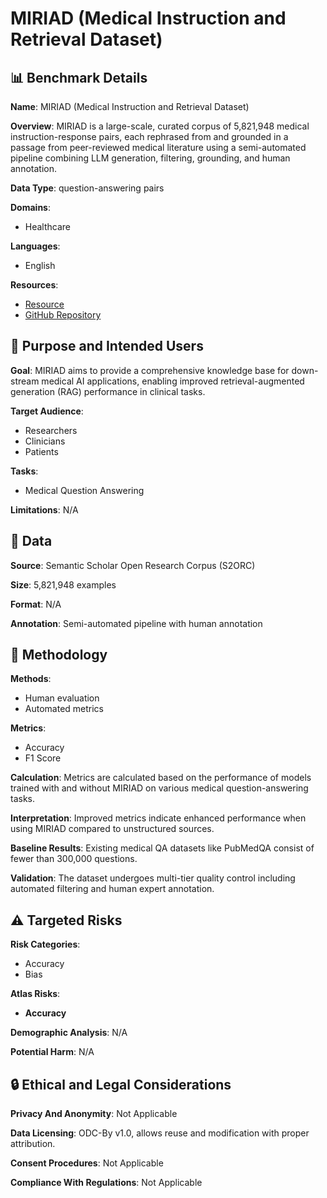 # MIRIAD (Medical Instruction and Retrieval Dataset)

## 📊 Benchmark Details

**Name**: MIRIAD (Medical Instruction and Retrieval Dataset)

**Overview**: MIRIAD is a large-scale, curated corpus of 5,821,948 medical instruction-response pairs, each rephrased from and grounded in a passage from peer-reviewed medical literature using a semi-automated pipeline combining LLM generation, filtering, grounding, and human annotation.

**Data Type**: question-answering pairs

**Domains**:
- Healthcare

**Languages**:
- English

**Resources**:
- [Resource](https://huggingface.co/miriad)
- [GitHub Repository](https://github.com/eth-medical-ai-lab/MIRIAD)

## 🎯 Purpose and Intended Users

**Goal**: MIRIAD aims to provide a comprehensive knowledge base for down-stream medical AI applications, enabling improved retrieval-augmented generation (RAG) performance in clinical tasks.

**Target Audience**:
- Researchers
- Clinicians
- Patients

**Tasks**:
- Medical Question Answering

**Limitations**: N/A

## 💾 Data

**Source**: Semantic Scholar Open Research Corpus (S2ORC)

**Size**: 5,821,948 examples

**Format**: N/A

**Annotation**: Semi-automated pipeline with human annotation

## 🔬 Methodology

**Methods**:
- Human evaluation
- Automated metrics

**Metrics**:
- Accuracy
- F1 Score

**Calculation**: Metrics are calculated based on the performance of models trained with and without MIRIAD on various medical question-answering tasks.

**Interpretation**: Improved metrics indicate enhanced performance when using MIRIAD compared to unstructured sources.

**Baseline Results**: Existing medical QA datasets like PubMedQA consist of fewer than 300,000 questions.

**Validation**: The dataset undergoes multi-tier quality control including automated filtering and human expert annotation.

## ⚠️ Targeted Risks

**Risk Categories**:
- Accuracy
- Bias

**Atlas Risks**:
- **Accuracy**

**Demographic Analysis**: N/A

**Potential Harm**: N/A

## 🔒 Ethical and Legal Considerations

**Privacy And Anonymity**: Not Applicable

**Data Licensing**: ODC-By v1.0, allows reuse and modification with proper attribution.

**Consent Procedures**: Not Applicable

**Compliance With Regulations**: Not Applicable
